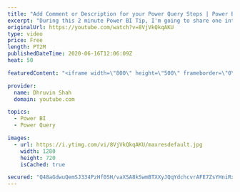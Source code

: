 ```yaml
---
title: "Add Comment or Description for your Power Query Steps | Power BI Developer Tip"
excerpt: "During this 2 minute Power BI Tip, I'm going to share one interesting hidden feature of Power Query.  What if you wish to add a comment for your Power Query Step? What if you wish to add a comment about why the step is being used for the Business logic?  This trick will help you for sure. In this tip,"
originalUrl: https://youtube.com/watch?v=8VjVkQkqAKU
type: video
price: Free
length: PT2M
publishedDateTime: 2020-06-16T12:06:09Z
heat: 50

featuredContent: "<iframe width=\"800\" height=\"500\" frameborder=\"0\" src=\"https://www.youtube.com/embed/8VjVkQkqAKU\" allow=\"accelerometer; autoplay; encrypted-media; gyroscope; picture-in-picture\" allowfullscreen></iframe>"

provider:
  name: Dhruvin Shah
  domain: youtube.com

topics:
  - Power BI
  - Power Query

images:
  - url: https://i.ytimg.com/vi/8VjVkQkqAKU/maxresdefault.jpg
    width: 1280
    height: 720
    isCached: true

secured: "Q48aGdwuQemSJ334PzHf0SH/vaXSA8kSwmBTXXyJQqYdchcvrAFE7ZsYHniRx28bVSQf8y1y8K0nd9SuzBSV5qMpg5eMjyah9r4vbCcB9lHHo4GicreVVbx8xAxdqvZ4AUiF9HN4RU9jwti75jURrApZTQgwpX9zxFF/hXlidIbDZdD1pElpJcXTNzXra2t0jviNeWT+vcjnj5nJc7R5CzL732GwaYK+7/BneBJTclG44n/igV/Qwvsbc8v3G6699ilcT7JO9u1cBJHxUd/M+SlSn0vsCExAIg58j2nGWePEf7HaaJl1VjELV3C4fMC3gleWpvweyeU6dAz+DNcAMVSxxPv+rsm7agtCdxeKLFQkLJXQHitmoxTlnDefIVz4YBta1Uj3mC7W/h0Sk34XBXiNMZciahqHMvJ1OhMkoh4=;5OZQdwZUTdXTzILEu8qgBQ=="
---
```


